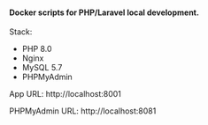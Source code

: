 #### Docker scripts for PHP/Laravel local development.

Stack:
 - PHP 8.0
 - Nginx
 - MySQL 5.7
 - PHPMyAdmin

App URL: http://localhost:8001

PHPMyAdmin URL: http://localhost:8081
